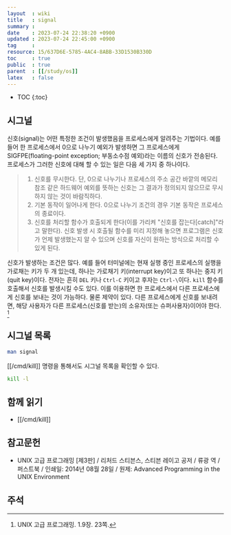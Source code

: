 ```yaml
---
layout  : wiki
title   : signal
summary : 
date    : 2023-07-24 22:38:20 +0900
updated : 2023-07-24 22:45:00 +0900
tag     : 
resource: 15/637D6E-5785-4AC4-8ABB-33D1530B330D
toc     : true
public  : true
parent  : [[/study/os]]
latex   : false
---
```

* TOC
{:toc}

## 시그널

>
신호(signal)는 어떤 특정한 조건이 발생했음을 프로세스에게 알려주는 기법이다.
예를 들어 한 프로세스에서 0으로 나누기 예외가 발생하면 그 프로세스에게 SIGFPE(floating-point exception; 부동소수점 예외)라는 이름의 신호가 전송된다.
프로세스가 그러한 신호에 대해 할 수 있는 일은 다음 세 가지 중 하나이다.
>
> 1. 신호를 무시한다. 단, 0으로 나누기나 프로세스의 주소 공간 바깥의 메모리 참조 같은 하드웨어 예외를 뜻하는 신호는 그 결과가 정의되지 않으므로 무시하지 않는 것이 바람직하다.
> 2. 기본 동작이 일어나게 한다. 0으로 나누기 조건의 경우 기본 동작은 프로세스의 종료이다.
> 3. 신호를 처리할 함수가 호출되게 한다(이를 가리켜 "신호를 잡는다[catch]"라고 말한다). 신호 발생 시 호출될 함수를 미리 지정해 놓으면 프로그램은 신호가 언제 발생했는지 알 수 있으며 신호를 자신이 원하는 방식으로 처리할 수 있게 된다.
>
신호가 발생하는 조건은 많다.
예를 들어 터미널에는 현재 실행 중인 프로세스의 실행을 가로채는 키가 두 개 있는데, 하나는 가로채기 키(interrupt key)이고 또 하나는 중지 키(quit key)이다.
전자는 흔히 `DEL` 키나 `Ctrl-C` 키이고 후자는 `Ctrl-\`이다.
`kill` 함수를 호출해서 신호를 발생시킬 수도 있다.
이를 이용하면 한 프로세스에서 다른 프로세스에게 신호를 보내는 것이 가능하다.
물론 제약이 있다.
다른 프로세스에게 신호를 보내려면, 해당 사용자가 다른 프로세스(신호를 받는)의 소유자(또는 슈퍼사용자)이어야 한다.
[^unix-23]

## 시그널 목록

```bash
man signal
```

[[/cmd/kill]] 명령을 통해서도 시그널 목록을 확인할 수 있다.

```bash
kill -l
```

## 함께 읽기

- [[/cmd/kill]]

## 참고문헌

- UNIX 고급 프로그래밍 [제3판] / 리처드 스티븐스, 스티븐 레이고 공저 / 류광 역 / 퍼스트북 / 인쇄일: 2014년 08월 28일 / 원제: Advanced Programming in the UNIX Environment

## 주석

[^unix-23]: UNIX 고급 프로그래밍. 1.9장. 23쪽.

